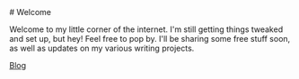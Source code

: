 <link rel="me" href="https://plasmatrap.com/@wdsouth">
# Welcome

Welcome to my little corner of the internet. I'm still getting things tweaked and set up, but hey! Feel free to pop by. I'll be sharing some free stuff soon, as well as updates on my various writing projects. 

[Blog](/blog/)